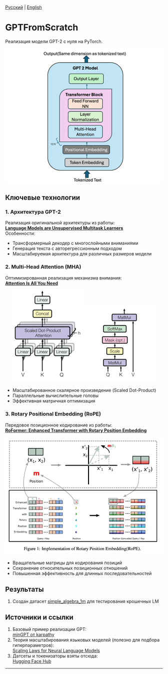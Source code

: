 [Русский](README.md) | [English](README_EN.md)
# GPTFromScratch

Реализация модели GPT-2 с нуля на PyTorch.

![GPT-2 Architecture](images/GPT-2_architecture.png)

## Ключевые технологии

### 1. Архитектура GPT-2
Реализация оригинальной архитектуры из работы:  
[**Language Models are Unsupervised Multitask Learners**](https://cdn.openai.com/better-language-models/language_models_are_unsupervised_multitask_learners.pdf)  
Особенности:
- Трансформерный декодер с многослойными вниманиями
- Генерация текста с авторегрессионным подходом
- Масштабируемая архитектура для различных размеров модели

### 2. Multi-Head Attention (MHA)
Оптимизированная реализация механизма внимания:  
[**Attention Is All You Need**](https://arxiv.org/pdf/1706.03762v7.pdf)

<div align="center">
  <img src="images/MHA.png" alt="MHA" width="45%"/>
  <img src="images/Scaled Dot-Product Attention.png" alt="Scaled Dot-Product Attention" width="45%"/>
</div>

- Масштабированное скалярное произведение (Scaled Dot-Product)
- Параллельные вычислительные головы
- Эффективная матричная оптимизация

### 3. Rotary Positional Embedding (RoPE)
Передовое позиционное кодирование из работы:  
[**RoFormer: Enhanced Transformer with Rotary Position Embedding**](https://arxiv.org/pdf/2104.09864)

![RoPE](images/RoPE.png)

- Вращательные матрицы для кодирования позиций
- Сохранение относительных позиционных отношений
- Повышенная эффективность для длинных последовательностей

## Результаты
1. Создан датасет [simple_algebra_1m](https://huggingface.co/datasets/ozlobin/simple_algebra_1m) для тестирования крошечных LM

## Источники и ссылки
1. Базовый пример реализации GPT:  
   [minGPT от karpathy](https://github.com/karpathy/minGPT)
2. Теория масштабирования языковых моделей (полезно для подбора гиперпараметров):  
   [Scaling Laws for Neural Language Models](https://arxiv.org/pdf/2001.08361)
3. Датсеты и токенизаторы взяты отсюда:  
   [Hugging Face Hub](https://huggingface.co/)

---
